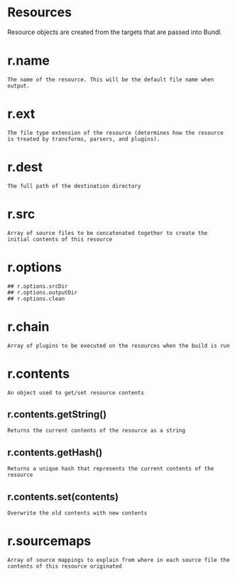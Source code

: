 # Resources

Resource objects are created from the targets that are passed into Bundl.

# r.name
    The name of the resource. This will be the default file name when output.

# r.ext
    The file type extension of the resource (determines how the resource is treated by transforms, parsers, and plugins).

# r.dest
    The full path of the destination directory

# r.src
    Array of source files to be concatenated together to create the initial contents of this resource

# r.options
    ## r.options.srcDir
    ## r.options.outputDir
    ## r.options.clean

# r.chain
    Array of plugins to be executed on the resources when the build is run

# r.contents
    An object used to get/set resource contents

## r.contents.getString()
    Returns the current contents of the resource as a string

## r.contents.getHash()
    Returns a unique hash that represents the current contents of the resource

## r.contents.set(contents)
    Overwrite the old contents with new contents

# r.sourcemaps
    Array of source mappings to explain from where in each source file the contents of this resource originated
